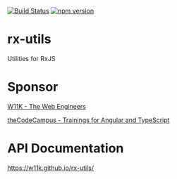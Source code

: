 
[![Build Status](https://travis-ci.org/w11k/rx-utils.svg?branch=master)](https://travis-ci.org/w11k/rx-utils)
[![npm version](https://badge.fury.io/js/%40w11k%2Frx-utils.svg)](https://badge.fury.io/js/%40w11k%2Frx-utils)

# rx-utils

Utilities for RxJS

# Sponsor

[W11K - The Web Engineers](https://www.w11k.de/)

[theCodeCampus - Trainings for Angular and TypeScript](https://www.thecodecampus.de/)


# API Documentation

https://w11k.github.io/rx-utils/

